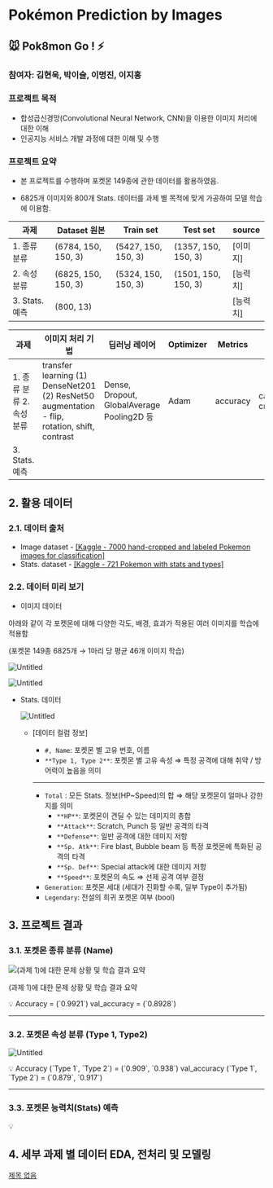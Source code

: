 # Pokémon Prediction by Images

## 🐭 Pok8mon Go ! ⚡️
### 참여자: 김현욱, 박이슬, 이명진, 이지홍

### 프로젝트 목적

- 합성곱신경망(Convolutional Neural Network, CNN)을 이용한 이미지 처리에 대한 이해
- 인공지능 서비스 개발 과정에 대한 이해 및 수행


### 프로젝트 요약
    
- 본 프로젝트를 수행하며 포켓몬 149종에 관한 데이터를 활용하였음. 
    
-  6825개 이미지와 800개 Stats. 데이터를 과제 별 목적에 맞게 가공하여 모델 학습에 이용함.
    

| 과제 | Dataset 원본 | Train set | Test set | source |
| --- | --- | --- | --- | --- |
| 1. 종류 분류 | (6784, 150, 150, 3) | (5427, 150, 150, 3) | (1357, 150, 150, 3) | [이미지]  |
| 2. 속성 분류 | (6825, 150, 150, 3) | (5324, 150, 150, 3) | (1501, 150, 150, 3) | [능력치] |
| 3. Stats. 예측 | (800, 13) |  |  | [능력치] |




| 과제 | 이미지 처리 기법 | 딥러닝 레이어 | Optimizer | Metrics | Loss function |
| --- | --- | --- | --- | --- | --- |
| 1. 종류 분류        2. 속성 분류 | transfer learning      (1) DenseNet201       (2) ResNet50   augmentation      - flip, rotation, shift, contrast  | Dense,    Dropout, GlobalAverage   Pooling2D 등 | Adam | accuracy | categorical_   crossentropy |
|  3. Stats. 예측 |  |  |  |  |  |

## 2. 활용 데이터

### 2.1. 데이터 출처

- Image dataset - [[Kaggle - 7000 hand-cropped and labeled Pokemon images for classification]](https://www.kaggle.com/datasets/lantian773030/pokemonclassification)
- Stats. dataset - [[Kaggle - 721 Pokemon with stats and types]](https://www.kaggle.com/datasets/abcsds/pokemon)

### 2.2. 데이터 미리 보기

- 이미지 데이터

아래와 같이 각 포켓몬에 대해 다양한 각도, 배경, 효과가 적용된 여러 이미지를 학습에 적용함 

(포켓몬 149종 6825개 → 1마리 당 평균 46개 이미지 학습)

![Untitled](Poke%CC%81mon%20Prediction%20by%20Images%20f9c1140e6d2941b4b156e72796268f7e/Untitled%203.png)

![Untitled](Poke%CC%81mon%20Prediction%20by%20Images%20f9c1140e6d2941b4b156e72796268f7e/Untitled%204.png)

- Stats. 데이터
    
    ![Untitled](Poke%CC%81mon%20Prediction%20by%20Images%20f9c1140e6d2941b4b156e72796268f7e/Untitled%205.png)
    
    - [데이터 컬럼 정보]
        - `#, Name`: 포켓몬 별 고유 번호, 이름
        - `**Type 1, Type 2**`: 포켓몬 별 고유 속성 ⇒ 특정 공격에 대해 취약 / 방어력이 높음을 의미
        
        ---
        
        - `Total` : 모든 Stats. 정보(HP~Speed)의 합 ⇒ 해당 포켓몬이 얼마나 강한지를 의미
            - `**HP**`: 포켓몬이 견딜 수 있는 데미지의 총합
            - `**Attack**`: Scratch, Punch 등 일반 공격의 타격
            - `**Defense**`: 일반 공격에 대한 데미지 저항
            - `**Sp. Atk**`: Fire blast, Bubble beam 등 특정 포켓몬에 특화된 공격의 타격
            - `**Sp. Def**`: Special attack에 대한 데미지 저항
            - `**Speed**`: 포켓몬의 속도 ⇒ 선제 공격 여부 결정
        - `Generation`: 포켓몬 세대 (세대가 진화할 수록, 일부 Type이 추가됨)
        - `Legendary`: 전설의 희귀 포켓몬 여부 (bool)
    

## 3. 프로젝트 결과

### 3.1. 포켓몬 종류 분류 (Name)

![(과제 1)에 대한 문제 상황 및 학습 결과 요약](Poke%CC%81mon%20Prediction%20by%20Images%20f9c1140e6d2941b4b156e72796268f7e/Untitled%206.png)

(과제 1)에 대한 문제 상황 및 학습 결과 요약

<aside>
💡 Accuracy        = (`0.9921`)                                                                                                                      val_accuracy  = (`0.8928`)

</aside>

---

### 3.2. 포켓몬 속성 분류 (Type 1, Type2)

![Untitled](Poke%CC%81mon%20Prediction%20by%20Images%20f9c1140e6d2941b4b156e72796268f7e/Untitled%207.png)

<aside>
💡 Accuracy       (`Type 1`, `Type 2`) = (`0.909`, `0.938`)                                                                             val_accuracy (`Type 1`, `Type 2`) = (`0.879`, `0.917`)

</aside>

---

### 3.3. 포켓몬 능력치(Stats) 예측

<aside>
💡

</aside>

## 4. 세부 과제 별 데이터 EDA, 전처리 및 모델링

[제목 없음](https://www.notion.so/6260ffd44b2e4270ae07ab97395a70fa)